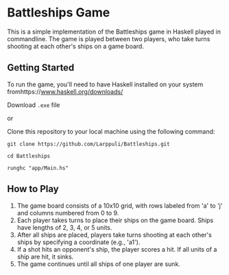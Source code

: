 # Battleships Game

This is a simple implementation of the Battleships game in Haskell played in commandline. The game is played between two players, who take turns shooting at each other's ships on a game board.

## Getting Started
To run the game, you'll need to have Haskell installed on your system fromhttps://www.haskell.org/downloads/

Download `.exe` file

or

Clone this repository to your local machine using the following command:
```
git clone https://github.com/Larppuli/Battleships.git
```
```
cd Battleships
```
```
runghc "app/Main.hs"
```
## How to Play
1. The game board consists of a 10x10 grid, with rows labeled from 'a' to 'j' and columns numbered from 0 to 9.
2. Each player takes turns to place their ships on the game board. Ships have lengths of 2, 3, 4, or 5 units.
3. After all ships are placed, players take turns shooting at each other's ships by specifying a coordinate (e.g., 'a1').
4. If a shot hits an opponent's ship, the player scores a hit. If all units of a ship are hit, it sinks.
5. The game continues until all ships of one player are sunk.
